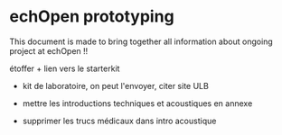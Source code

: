 # echOpen prototyping 

This document is made to bring together all information about ongoing project at echOpen !!

étoffer + lien vers le starterkit
- kit de laboratoire, on peut l'envoyer, citer site ULB

- mettre les introductions techniques et acoustiques en annexe
- supprimer les trucs médicaux dans intro acoustique





